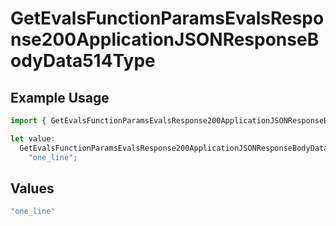 # GetEvalsFunctionParamsEvalsResponse200ApplicationJSONResponseBodyData514Type

## Example Usage

```typescript
import { GetEvalsFunctionParamsEvalsResponse200ApplicationJSONResponseBodyData514Type } from "@orq-ai/node/models/operations";

let value:
  GetEvalsFunctionParamsEvalsResponse200ApplicationJSONResponseBodyData514Type =
    "one_line";
```

## Values

```typescript
"one_line"
```